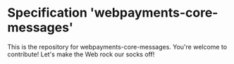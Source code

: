 
# Specification 'webpayments-core-messages'

This is the repository for webpayments-core-messages. You're welcome to contribute! Let's make the Web rock our socks
off!
